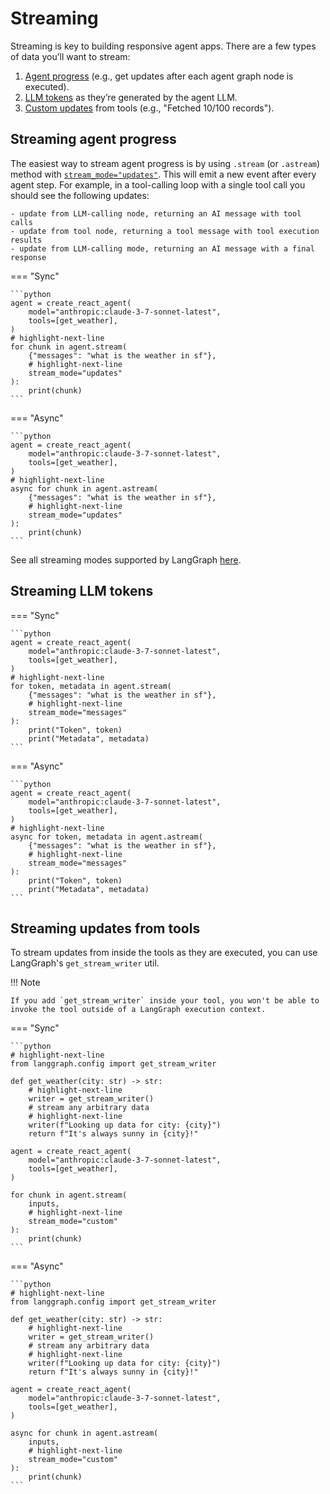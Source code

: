 # Streaming

Streaming is key to building responsive agent apps. There are a few types of data you’ll want to stream:

1. [Agent progress](#streaming-agent-progress) (e.g., get updates after each agent graph node is executed).
2. [LLM tokens](#streaming-llm-tokens) as they’re generated by the agent LLM.
3. [Custom updates](#streaming-updates-from-tools) from tools (e.g., "Fetched 10/100 records").

## Streaming agent progress

The easiest way to stream agent progress is by using `.stream` (or `.astream`) method with [`stream_mode="updates"`](../../how-tos/streaming#updates). This will emit a new event after every agent step. For example, in a tool-calling loop with a single tool call you should see the following updates:

```
- update from LLM-calling node, returning an AI message with tool calls
- update from tool node, returning a tool message with tool execution results
- update from LLM-calling mode, returning an AI message with a final response
```

=== "Sync"

    ```python
    agent = create_react_agent(
        model="anthropic:claude-3-7-sonnet-latest",
        tools=[get_weather],
    )
    # highlight-next-line
    for chunk in agent.stream(
        {"messages": "what is the weather in sf"},
        # highlight-next-line
        stream_mode="updates"
    ):
        print(chunk)
    ```

=== "Async"

    ```python
    agent = create_react_agent(
        model="anthropic:claude-3-7-sonnet-latest",
        tools=[get_weather],
    )
    # highlight-next-line
    async for chunk in agent.astream(
        {"messages": "what is the weather in sf"},
        # highlight-next-line
        stream_mode="updates"
    ):
        print(chunk)
    ```

See all streaming modes supported by LangGraph [here](../how-tos/index.md#streaming).

## Streaming LLM tokens

=== "Sync"

    ```python
    agent = create_react_agent(
        model="anthropic:claude-3-7-sonnet-latest",
        tools=[get_weather],
    )
    # highlight-next-line
    for token, metadata in agent.stream(
        {"messages": "what is the weather in sf"},
        # highlight-next-line
        stream_mode="messages"
    ):
        print("Token", token)
        print("Metadata", metadata)
    ```

=== "Async"

    ```python
    agent = create_react_agent(
        model="anthropic:claude-3-7-sonnet-latest",
        tools=[get_weather],
    )
    # highlight-next-line
    async for token, metadata in agent.astream(
        {"messages": "what is the weather in sf"},
        # highlight-next-line
        stream_mode="messages"
    ):
        print("Token", token)
        print("Metadata", metadata)
    ```

## Streaming updates from tools

To stream updates from inside the tools as they are executed, you can use LangGraph's `get_stream_writer` util.

!!! Note

    If you add `get_stream_writer` inside your tool, you won't be able to invoke the tool outside of a LangGraph execution context. 

=== "Sync"

    ```python
    # highlight-next-line
    from langgraph.config import get_stream_writer

    def get_weather(city: str) -> str:
        # highlight-next-line
        writer = get_stream_writer()
        # stream any arbitrary data
        # highlight-next-line
        writer(f"Looking up data for city: {city}")
        return f"It's always sunny in {city}!"

    agent = create_react_agent(
        model="anthropic:claude-3-7-sonnet-latest",
        tools=[get_weather],
    )

    for chunk in agent.stream(
        inputs,
        # highlight-next-line
        stream_mode="custom"
    ):
        print(chunk)
    ```

=== "Async"

    ```python
    # highlight-next-line
    from langgraph.config import get_stream_writer

    def get_weather(city: str) -> str:
        # highlight-next-line
        writer = get_stream_writer()
        # stream any arbitrary data
        # highlight-next-line
        writer(f"Looking up data for city: {city}")
        return f"It's always sunny in {city}!"

    agent = create_react_agent(
        model="anthropic:claude-3-7-sonnet-latest",
        tools=[get_weather],
    )

    async for chunk in agent.astream(
        inputs,
        # highlight-next-line
        stream_mode="custom"
    ):
        print(chunk)
    ```